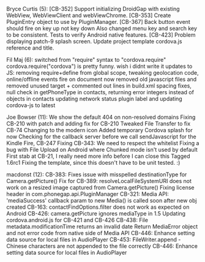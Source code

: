 Bryce Curtis (5):
      [CB-352] Support initializing DroidGap with existing WebView, WebViewClient and webViewChrome.     [CB-353] Create PluginEntry object to use by PluginManager.
      [CB-367] Back button event should fire on key up not key down     Also changed menu key and search key to be consistent.
      Tests to verify Android native features.
      [CB-423] Problem displaying patch-9 splash screen.
      Update project template cordova.js reference and title.

Fil Maj (6):
      switched from "require" syntax to "cordova.require"
      cordova.require("cordova") is pretty funny. wish i didnt write it
      updates to JS: removing require+define from global scope, tweaking geolocation code, online/offline events fire on document now
      removed old javascript files and removed unused target + commented out lines in build.xml
      spacing fixes, null check in getPhoneType in contacts, returning error integers instead of objects in contacts
      updating network status plugin label and updating cordova-js to latest

Joe Bowser (11):
      We show the default 404 on non-resolved domains
      Fixing CB-210 with patch and adding fix for CB-210
      Tweaked File Transfer to fix CB-74
      Changing to the modern icon
      Added temporary Cordova splash for now
      Checking for the callback server before we call sendJavascript for the Kindle Fire, CB-247
      Fixing CB-343: We need to respect the whitelist
      Fixing a bug with File Upload on Android where Chunked mode isn't used by default
      First stab at CB-21, I really need more info before I can close this
      Tagged 1.6rc1
      Fixing the template, since this doesn't have to be unit tested. :)

macdonst (12):
      CB-383: Fixes issue with misspelled destinationType for Camera.getPicture()
      Fix for CB-389: resolveLocalFileSystemURI does not work on a resized image captured from Camera.getPicture()
      Fixing license header in com.phonegap.api.PluginManager
      CB-321: Media API: 'mediaSuccess' callback param to new Media() is called soon after new obj created
      CB-163: contactFindOptions.filter does not work as expected on Android
      CB-426: camera.getPicture ignores mediaType in 1.5
      Updating cordova.android.js for CB-421 and CB-426
      CB-438: File metadata.modificationTime returns an invalid date
      Return MediaError object and not error code from native side of Media API
      CB-446: Enhance setting data source for local files in AudioPlayer
      CB-453: FileWriter.append - Chinese characters are not appended to the file correctly
      CB-446: Enhance setting data source for local files in AudioPlayer

